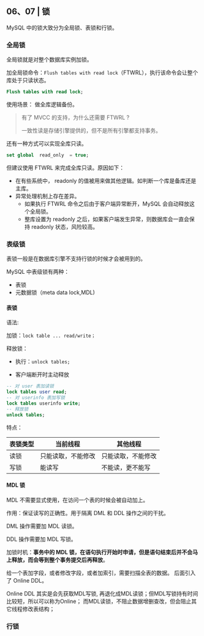 ## 06、07 | 锁

MySQL 中的锁大致分为全局锁、表锁和行锁。



### 全局锁

全局锁就是对整个数据库实例加锁。



加全局锁命令：`Flush tables with read lock`（FTWRL），执行该命令会让整个库处于只读状态。

```sql
Flush tables with read lock;
```

使用场景： 做全库逻辑备份。



> 有了 MVCC 的支持，为什么还需要 FTWRL ?
>
> 一致性读是存储引擎提供的，但不是所有引擎都支持事务。



还有一种方式可以实现全库只读。

```sql
set global  read_only  = true;
```



但建议使用 FTWRL 来完成全库只读。原因如下：

- 在有些系统中， readonly 的值被用来做其他逻辑。如判断一个库是备库还是主库。
- 异常处理机制上存在差异。
  - 如果执行 FTWRL 命令之后由于客户端异常断开，MySQL 会自动释放这个全局锁。
  - 整库设置为 readonly 之后，如果客户端发生异常，则数据库会一直会保持 readonly 状态，风险较高。



### 表级锁

表锁一般是在数据库引擎不支持行锁的时候才会被用到的。



MySQL 中表级锁有两种：

- 表锁
- 元数据锁（meta data lock,MDL)



#### 表锁

语法: 

加锁：`lock table ... read/write；`

释放锁：

- 执行：`unlock tables;`

- 客户端断开时主动释放

```sql
-- 对 user 表加读锁
lock tables user read;
-- 对 userinfo 表加写锁
lock tables userinfo write;
-- 释放锁
unlock tables;
```



特点：

| 表锁类型 | 当前线程           | 其他线程           |
| -------- | ------------------ | ------------------ |
| 读锁     | 只能读取，不能修改 | 只能读取，不能修改 |
| 写锁     | 能读写             | 不能读，更不能写   |



#### MDL 锁

MDL 不需要显式使用，在访问一个表的时候会被自动加上。

作用：保证读写的正确性。用于隔离 DML 和 DDL 操作之间的干扰。

DML 操作需要加 MDL 读锁。

DDL 操作需要加 MDL 写锁。

加锁时机：**事务中的 MDL 锁，在语句执行开始时申请，但是语句结束后并不会马上释放，而会等到整个事务提交后再释放**。



给一个表加字段，或者修改字段，或者加索引，需要扫描全表的数据。 后面引入了 Online DDL。

Online DDL 其实是会先获取MDL写锁, 再退化成MDL读锁；但MDL写锁持有时间比较短，所以可以称为Online； 而MDL读锁，不阻止数据增删查改，但会阻止其它线程修改表结构；







### 行锁



